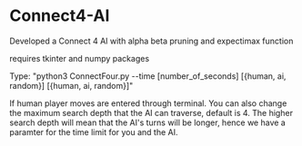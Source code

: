 # Connect4-AI

Developed a Connect 4 AI with alpha beta pruning and expectimax function

requires tkinter and numpy packages

Type: 
"python3 ConnectFour.py --time [number_of_seconds] [{human, ai, random}] [{human, ai, random}]"

If human player moves are entered through terminal. You can also change the maximum search depth that the AI can traverse, default is 4. The higher search depth will mean that the AI's
turns will be longer, hence we have a paramter for the time limit for you and the AI.